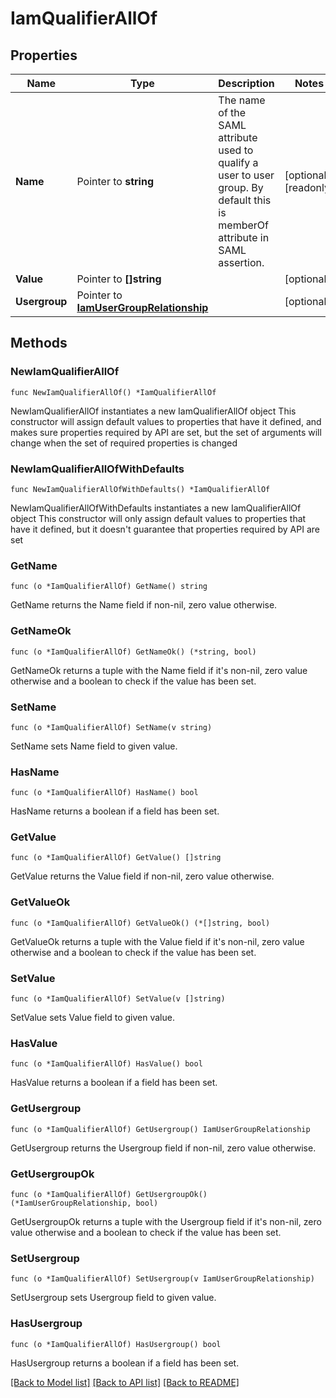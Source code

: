 # IamQualifierAllOf

## Properties

Name | Type | Description | Notes
------------ | ------------- | ------------- | -------------
**Name** | Pointer to **string** | The name of the SAML attribute used to qualify a user to user group. By default this is memberOf attribute in SAML assertion. | [optional] [readonly] 
**Value** | Pointer to **[]string** |  | [optional] 
**Usergroup** | Pointer to [**IamUserGroupRelationship**](iam.UserGroup.Relationship.md) |  | [optional] 

## Methods

### NewIamQualifierAllOf

`func NewIamQualifierAllOf() *IamQualifierAllOf`

NewIamQualifierAllOf instantiates a new IamQualifierAllOf object
This constructor will assign default values to properties that have it defined,
and makes sure properties required by API are set, but the set of arguments
will change when the set of required properties is changed

### NewIamQualifierAllOfWithDefaults

`func NewIamQualifierAllOfWithDefaults() *IamQualifierAllOf`

NewIamQualifierAllOfWithDefaults instantiates a new IamQualifierAllOf object
This constructor will only assign default values to properties that have it defined,
but it doesn't guarantee that properties required by API are set

### GetName

`func (o *IamQualifierAllOf) GetName() string`

GetName returns the Name field if non-nil, zero value otherwise.

### GetNameOk

`func (o *IamQualifierAllOf) GetNameOk() (*string, bool)`

GetNameOk returns a tuple with the Name field if it's non-nil, zero value otherwise
and a boolean to check if the value has been set.

### SetName

`func (o *IamQualifierAllOf) SetName(v string)`

SetName sets Name field to given value.

### HasName

`func (o *IamQualifierAllOf) HasName() bool`

HasName returns a boolean if a field has been set.

### GetValue

`func (o *IamQualifierAllOf) GetValue() []string`

GetValue returns the Value field if non-nil, zero value otherwise.

### GetValueOk

`func (o *IamQualifierAllOf) GetValueOk() (*[]string, bool)`

GetValueOk returns a tuple with the Value field if it's non-nil, zero value otherwise
and a boolean to check if the value has been set.

### SetValue

`func (o *IamQualifierAllOf) SetValue(v []string)`

SetValue sets Value field to given value.

### HasValue

`func (o *IamQualifierAllOf) HasValue() bool`

HasValue returns a boolean if a field has been set.

### GetUsergroup

`func (o *IamQualifierAllOf) GetUsergroup() IamUserGroupRelationship`

GetUsergroup returns the Usergroup field if non-nil, zero value otherwise.

### GetUsergroupOk

`func (o *IamQualifierAllOf) GetUsergroupOk() (*IamUserGroupRelationship, bool)`

GetUsergroupOk returns a tuple with the Usergroup field if it's non-nil, zero value otherwise
and a boolean to check if the value has been set.

### SetUsergroup

`func (o *IamQualifierAllOf) SetUsergroup(v IamUserGroupRelationship)`

SetUsergroup sets Usergroup field to given value.

### HasUsergroup

`func (o *IamQualifierAllOf) HasUsergroup() bool`

HasUsergroup returns a boolean if a field has been set.


[[Back to Model list]](../README.md#documentation-for-models) [[Back to API list]](../README.md#documentation-for-api-endpoints) [[Back to README]](../README.md)


